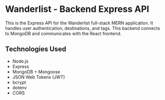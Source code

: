 # Wanderlist - Backend Express API

This is the Express API for the Wanderlist full-stack MERN application. It handles user authentication, destinations, and tags. This backend connects to MongoDB and communicates with the React frontend.


## Technologies Used

- Node.js
- Express
- MongoDB + Mongoose
- JSON Web Tokens (JWT)
- bcrypt
- dotenv
- CORS


